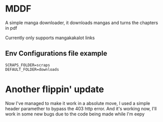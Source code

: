 # MDDF
A simple manga downloader, it downloads mangas and turns the chapters in pdf

Currently only supports mangakakalot links

## Env Configurations file example
```
SCRAPS_FOLDER=scraps
DEFAULT_FOLDER=downloads

```
# Another flippin' update
Now I've managed to make it work in a absolute move, I used a simple header paramether to 
bypass the 403 http error. And it's working now, I'll work in some new bugs due to the code
being made while I'm eepy